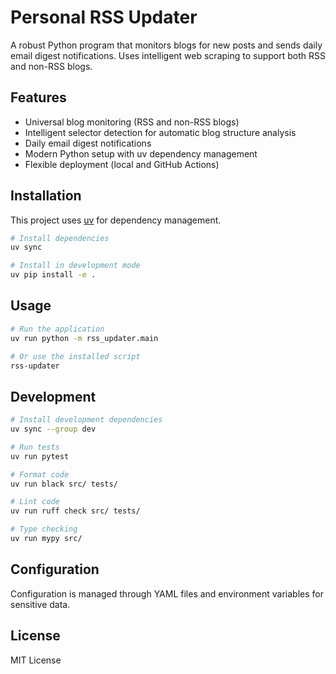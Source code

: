 # Personal RSS Updater

A robust Python program that monitors blogs for new posts and sends daily email digest notifications. Uses intelligent web scraping to support both RSS and non-RSS blogs.

## Features

- Universal blog monitoring (RSS and non-RSS blogs)
- Intelligent selector detection for automatic blog structure analysis
- Daily email digest notifications
- Modern Python setup with uv dependency management
- Flexible deployment (local and GitHub Actions)

## Installation

This project uses [uv](https://github.com/astral-sh/uv) for dependency management.

```bash
# Install dependencies
uv sync

# Install in development mode
uv pip install -e .
```

## Usage

```bash
# Run the application
uv run python -m rss_updater.main

# Or use the installed script
rss-updater
```

## Development

```bash
# Install development dependencies
uv sync --group dev

# Run tests
uv run pytest

# Format code
uv run black src/ tests/

# Lint code
uv run ruff check src/ tests/

# Type checking
uv run mypy src/
```

## Configuration

Configuration is managed through YAML files and environment variables for sensitive data.

## License

MIT License
